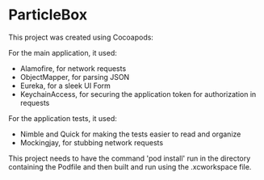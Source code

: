 # ParticleBox

This project was created using Cocoapods:

For the main application, it used:
  - Alamofire, for network requests
  - ObjectMapper, for parsing JSON
  - Eureka, for a sleek UI Form
  - KeychainAccess, for securing the application token for authorization in requests

  For the application tests, it used:
  - Nimble and Quick for making the tests easier to read and organize
  - Mockingjay, for stubbing network requests

  This project needs to have the command 'pod install' run in the directory containing the
  Podfile and then built and run using the .xcworkspace file.
